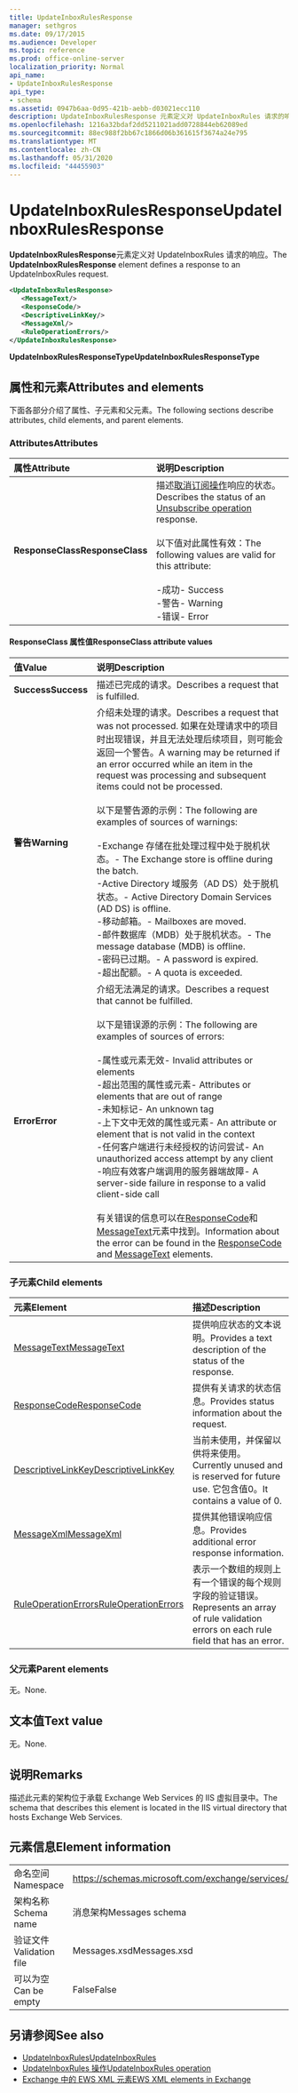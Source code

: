 ```yaml
---
title: UpdateInboxRulesResponse
manager: sethgros
ms.date: 09/17/2015
ms.audience: Developer
ms.topic: reference
ms.prod: office-online-server
localization_priority: Normal
api_name:
- UpdateInboxRulesResponse
api_type:
- schema
ms.assetid: 0947b6aa-0d95-421b-aebb-d03021ecc110
description: UpdateInboxRulesResponse 元素定义对 UpdateInboxRules 请求的响应。
ms.openlocfilehash: 1216a32bdaf2dd5211021add0728844eb62089ed
ms.sourcegitcommit: 88ec988f2bb67c1866d06b361615f3674a24e795
ms.translationtype: MT
ms.contentlocale: zh-CN
ms.lasthandoff: 05/31/2020
ms.locfileid: "44455903"
---
```

# <a name="updateinboxrulesresponse"></a><span data-ttu-id="eb50d-103">UpdateInboxRulesResponse</span><span class="sxs-lookup"><span data-stu-id="eb50d-103">UpdateInboxRulesResponse</span></span>

<span data-ttu-id="eb50d-104">**UpdateInboxRulesResponse**元素定义对 UpdateInboxRules 请求的响应。</span><span class="sxs-lookup"><span data-stu-id="eb50d-104">The **UpdateInboxRulesResponse** element defines a response to an UpdateInboxRules request.</span></span> 
  
```XML
<UpdateInboxRulesResponse>
   <MessageText/>
   <ResponseCode/>
   <DescriptiveLinkKey/>
   <MessageXml/>
   <RuleOperationErrors/>
</UpdateInboxRulesResponse>
```

 <span data-ttu-id="eb50d-105">**UpdateInboxRulesResponseType**</span><span class="sxs-lookup"><span data-stu-id="eb50d-105">**UpdateInboxRulesResponseType**</span></span>
## <a name="attributes-and-elements"></a><span data-ttu-id="eb50d-106">属性和元素</span><span class="sxs-lookup"><span data-stu-id="eb50d-106">Attributes and elements</span></span>

<span data-ttu-id="eb50d-107">下面各部分介绍了属性、子元素和父元素。</span><span class="sxs-lookup"><span data-stu-id="eb50d-107">The following sections describe attributes, child elements, and parent elements.</span></span>
  
### <a name="attributes"></a><span data-ttu-id="eb50d-108">Attributes</span><span class="sxs-lookup"><span data-stu-id="eb50d-108">Attributes</span></span>

|<span data-ttu-id="eb50d-109">**属性**</span><span class="sxs-lookup"><span data-stu-id="eb50d-109">**Attribute**</span></span>|<span data-ttu-id="eb50d-110">**说明**</span><span class="sxs-lookup"><span data-stu-id="eb50d-110">**Description**</span></span>|
|:-----|:-----|
|<span data-ttu-id="eb50d-111">**ResponseClass**</span><span class="sxs-lookup"><span data-stu-id="eb50d-111">**ResponseClass**</span></span> <br/> | <span data-ttu-id="eb50d-112">描述[取消订阅操作](unsubscribe-operation.md)响应的状态。</span><span class="sxs-lookup"><span data-stu-id="eb50d-112">Describes the status of an [Unsubscribe operation](unsubscribe-operation.md) response.</span></span><br/><br/> <span data-ttu-id="eb50d-113">以下值对此属性有效：</span><span class="sxs-lookup"><span data-stu-id="eb50d-113">The following values are valid for this attribute:</span></span>  <br/><br/><span data-ttu-id="eb50d-114">-成功</span><span class="sxs-lookup"><span data-stu-id="eb50d-114">-  Success</span></span>  <br/><span data-ttu-id="eb50d-115">-警告</span><span class="sxs-lookup"><span data-stu-id="eb50d-115">-  Warning</span></span>  <br/><span data-ttu-id="eb50d-116">-错误</span><span class="sxs-lookup"><span data-stu-id="eb50d-116">-  Error</span></span>  <br/> |
   
#### <a name="responseclass-attribute-values"></a><span data-ttu-id="eb50d-117">ResponseClass 属性值</span><span class="sxs-lookup"><span data-stu-id="eb50d-117">ResponseClass attribute values</span></span>

|<span data-ttu-id="eb50d-118">**值**</span><span class="sxs-lookup"><span data-stu-id="eb50d-118">**Value**</span></span>|<span data-ttu-id="eb50d-119">**说明**</span><span class="sxs-lookup"><span data-stu-id="eb50d-119">**Description**</span></span>|
|:-----|:-----|
|<span data-ttu-id="eb50d-120">**Success**</span><span class="sxs-lookup"><span data-stu-id="eb50d-120">**Success**</span></span> <br/> |<span data-ttu-id="eb50d-121">描述已完成的请求。</span><span class="sxs-lookup"><span data-stu-id="eb50d-121">Describes a request that is fulfilled.</span></span>  <br/> |
|<span data-ttu-id="eb50d-122">**警告**</span><span class="sxs-lookup"><span data-stu-id="eb50d-122">**Warning**</span></span> <br/> | <span data-ttu-id="eb50d-123">介绍未处理的请求。</span><span class="sxs-lookup"><span data-stu-id="eb50d-123">Describes a request that was not processed.</span></span> <span data-ttu-id="eb50d-124">如果在处理请求中的项目时出现错误，并且无法处理后续项目，则可能会返回一个警告。</span><span class="sxs-lookup"><span data-stu-id="eb50d-124">A warning may be returned if an error occurred while an item in the request was processing and subsequent items could not be processed.</span></span> <br/><br/><span data-ttu-id="eb50d-125">以下是警告源的示例：</span><span class="sxs-lookup"><span data-stu-id="eb50d-125">The following are examples of sources of warnings:</span></span>  <br/><br/><span data-ttu-id="eb50d-126">-Exchange 存储在批处理过程中处于脱机状态。</span><span class="sxs-lookup"><span data-stu-id="eb50d-126">-  The Exchange store is offline during the batch.</span></span>  <br/><span data-ttu-id="eb50d-127">-Active Directory 域服务（AD DS）处于脱机状态。</span><span class="sxs-lookup"><span data-stu-id="eb50d-127">-  Active Directory Domain Services (AD DS) is offline.</span></span>  <br/><span data-ttu-id="eb50d-128">-移动邮箱。</span><span class="sxs-lookup"><span data-stu-id="eb50d-128">-  Mailboxes are moved.</span></span>  <br/><span data-ttu-id="eb50d-129">-邮件数据库（MDB）处于脱机状态。</span><span class="sxs-lookup"><span data-stu-id="eb50d-129">-  The message database (MDB) is offline.</span></span>  <br/><span data-ttu-id="eb50d-130">-密码已过期。</span><span class="sxs-lookup"><span data-stu-id="eb50d-130">-  A password is expired.</span></span>  <br/><span data-ttu-id="eb50d-131">-超出配额。</span><span class="sxs-lookup"><span data-stu-id="eb50d-131">-  A quota is exceeded.</span></span>  <br/> |
|<span data-ttu-id="eb50d-132">**Error**</span><span class="sxs-lookup"><span data-stu-id="eb50d-132">**Error**</span></span> <br/> | <span data-ttu-id="eb50d-133">介绍无法满足的请求。</span><span class="sxs-lookup"><span data-stu-id="eb50d-133">Describes a request that cannot be fulfilled.</span></span> <br/><br/><span data-ttu-id="eb50d-134">以下是错误源的示例：</span><span class="sxs-lookup"><span data-stu-id="eb50d-134">The following are examples of sources of errors:</span></span>  <br/><br/><span data-ttu-id="eb50d-135">-属性或元素无效</span><span class="sxs-lookup"><span data-stu-id="eb50d-135">-  Invalid attributes or elements</span></span>  <br/><span data-ttu-id="eb50d-136">-超出范围的属性或元素</span><span class="sxs-lookup"><span data-stu-id="eb50d-136">-  Attributes or elements that are out of range</span></span>  <br/><span data-ttu-id="eb50d-137">-未知标记</span><span class="sxs-lookup"><span data-stu-id="eb50d-137">-  An unknown tag</span></span>  <br/><span data-ttu-id="eb50d-138">-上下文中无效的属性或元素</span><span class="sxs-lookup"><span data-stu-id="eb50d-138">-  An attribute or element that is not valid in the context</span></span>  <br/><span data-ttu-id="eb50d-139">-任何客户端进行未经授权的访问尝试</span><span class="sxs-lookup"><span data-stu-id="eb50d-139">-  An unauthorized access attempt by any client</span></span>  <br/><span data-ttu-id="eb50d-140">-响应有效客户端调用的服务器端故障</span><span class="sxs-lookup"><span data-stu-id="eb50d-140">-  A server-side failure in response to a valid client-side call</span></span>  <br/> <br/> <span data-ttu-id="eb50d-141">有关错误的信息可以在[ResponseCode](responsecode.md)和[MessageText](messagetext.md)元素中找到。</span><span class="sxs-lookup"><span data-stu-id="eb50d-141">Information about the error can be found in the [ResponseCode](responsecode.md) and [MessageText](messagetext.md) elements.</span></span>  <br/> |
   
### <a name="child-elements"></a><span data-ttu-id="eb50d-142">子元素</span><span class="sxs-lookup"><span data-stu-id="eb50d-142">Child elements</span></span>

|<span data-ttu-id="eb50d-143">**元素**</span><span class="sxs-lookup"><span data-stu-id="eb50d-143">**Element**</span></span>|<span data-ttu-id="eb50d-144">**描述**</span><span class="sxs-lookup"><span data-stu-id="eb50d-144">**Description**</span></span>|
|:-----|:-----|
|[<span data-ttu-id="eb50d-145">MessageText</span><span class="sxs-lookup"><span data-stu-id="eb50d-145">MessageText</span></span>](messagetext.md) <br/> |<span data-ttu-id="eb50d-146">提供响应状态的文本说明。</span><span class="sxs-lookup"><span data-stu-id="eb50d-146">Provides a text description of the status of the response.</span></span>  <br/> |
|[<span data-ttu-id="eb50d-147">ResponseCode</span><span class="sxs-lookup"><span data-stu-id="eb50d-147">ResponseCode</span></span>](responsecode.md) <br/> |<span data-ttu-id="eb50d-148">提供有关请求的状态信息。</span><span class="sxs-lookup"><span data-stu-id="eb50d-148">Provides status information about the request.</span></span>  <br/> |
|[<span data-ttu-id="eb50d-149">DescriptiveLinkKey</span><span class="sxs-lookup"><span data-stu-id="eb50d-149">DescriptiveLinkKey</span></span>](descriptivelinkkey.md) <br/> |<span data-ttu-id="eb50d-150">当前未使用，并保留以供将来使用。</span><span class="sxs-lookup"><span data-stu-id="eb50d-150">Currently unused and is reserved for future use.</span></span> <span data-ttu-id="eb50d-151">它包含值0。</span><span class="sxs-lookup"><span data-stu-id="eb50d-151">It contains a value of 0.</span></span>  <br/> |
|[<span data-ttu-id="eb50d-152">MessageXml</span><span class="sxs-lookup"><span data-stu-id="eb50d-152">MessageXml</span></span>](messagexml.md) <br/> |<span data-ttu-id="eb50d-153">提供其他错误响应信息。</span><span class="sxs-lookup"><span data-stu-id="eb50d-153">Provides additional error response information.</span></span>  <br/> |
|[<span data-ttu-id="eb50d-154">RuleOperationErrors</span><span class="sxs-lookup"><span data-stu-id="eb50d-154">RuleOperationErrors</span></span>](ruleoperationerrors.md) <br/> |<span data-ttu-id="eb50d-155">表示一个数组的规则上有一个错误的每个规则字段的验证错误。</span><span class="sxs-lookup"><span data-stu-id="eb50d-155">Represents an array of rule validation errors on each rule field that has an error.</span></span>  <br/> |
   
### <a name="parent-elements"></a><span data-ttu-id="eb50d-156">父元素</span><span class="sxs-lookup"><span data-stu-id="eb50d-156">Parent elements</span></span>

<span data-ttu-id="eb50d-157">无。</span><span class="sxs-lookup"><span data-stu-id="eb50d-157">None.</span></span>
  
## <a name="text-value"></a><span data-ttu-id="eb50d-158">文本值</span><span class="sxs-lookup"><span data-stu-id="eb50d-158">Text value</span></span>

<span data-ttu-id="eb50d-159">无。</span><span class="sxs-lookup"><span data-stu-id="eb50d-159">None.</span></span>
  
## <a name="remarks"></a><span data-ttu-id="eb50d-160">说明</span><span class="sxs-lookup"><span data-stu-id="eb50d-160">Remarks</span></span>

<span data-ttu-id="eb50d-161">描述此元素的架构位于承载 Exchange Web Services 的 IIS 虚拟目录中。</span><span class="sxs-lookup"><span data-stu-id="eb50d-161">The schema that describes this element is located in the IIS virtual directory that hosts Exchange Web Services.</span></span>
  
## <a name="element-information"></a><span data-ttu-id="eb50d-162">元素信息</span><span class="sxs-lookup"><span data-stu-id="eb50d-162">Element information</span></span>

|||
|:-----|:-----|
|<span data-ttu-id="eb50d-163">命名空间</span><span class="sxs-lookup"><span data-stu-id="eb50d-163">Namespace</span></span>  <br/> |https://schemas.microsoft.com/exchange/services/2006/messages  <br/> |
|<span data-ttu-id="eb50d-164">架构名称</span><span class="sxs-lookup"><span data-stu-id="eb50d-164">Schema name</span></span>  <br/> |<span data-ttu-id="eb50d-165">消息架构</span><span class="sxs-lookup"><span data-stu-id="eb50d-165">Messages schema</span></span>  <br/> |
|<span data-ttu-id="eb50d-166">验证文件</span><span class="sxs-lookup"><span data-stu-id="eb50d-166">Validation file</span></span>  <br/> |<span data-ttu-id="eb50d-167">Messages.xsd</span><span class="sxs-lookup"><span data-stu-id="eb50d-167">Messages.xsd</span></span>  <br/> |
|<span data-ttu-id="eb50d-168">可以为空</span><span class="sxs-lookup"><span data-stu-id="eb50d-168">Can be empty</span></span>  <br/> |<span data-ttu-id="eb50d-169">False</span><span class="sxs-lookup"><span data-stu-id="eb50d-169">False</span></span>  <br/> |
   
## <a name="see-also"></a><span data-ttu-id="eb50d-170">另请参阅</span><span class="sxs-lookup"><span data-stu-id="eb50d-170">See also</span></span>

- [<span data-ttu-id="eb50d-171">UpdateInboxRules</span><span class="sxs-lookup"><span data-stu-id="eb50d-171">UpdateInboxRules</span></span>](updateinboxrules.md)
- [<span data-ttu-id="eb50d-172">UpdateInboxRules 操作</span><span class="sxs-lookup"><span data-stu-id="eb50d-172">UpdateInboxRules operation</span></span>](updateinboxrules-operation.md)
- [<span data-ttu-id="eb50d-173">Exchange 中的 EWS XML 元素</span><span class="sxs-lookup"><span data-stu-id="eb50d-173">EWS XML elements in Exchange</span></span>](ews-xml-elements-in-exchange.md)

